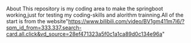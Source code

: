 About
This repository is my coding area to make the springboot working,just for testing my coding-skills and alorithm trainning.All of the start is from the website"https://www.bilibili.com/video/BV1gm411m7i6/?spm_id_from=333.337.search-card.all.click&vd_source=28ef471323a5f0c1a1ca89d0c134e96a"
